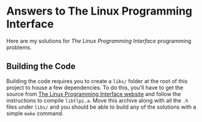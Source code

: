 # Answers to The Linux Programming Interface

Here are my solutions for *The Linux Programming Interface* programming 
problems.

## Building the Code

Building the code requires you to create a `libs/` folder at the root of this 
project to house a few dependencies. To do this, you'll have to get the source 
from [The Linux Programming Interface website][1] and follow the instructions to
compile `libtlpi.a`. Move this archive along with all the `.h` files under 
`libs/` and you should be able to build any of the solutions with a simple 
`make` command. 

[1]: https://man7.org/tlpi/code/index.html